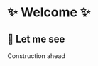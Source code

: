 # ✨ Welcome ✨

## 🤔 Let me see
Construction ahead

<!--

## 🌱 About me

My name is Yifang Zhang, a fourth year undergraduate student at University of Toronto, Computer Science Specialist. I am currently 21 years old, and live in Toronto.

## 📫 Contact

- Email: 1906404252@qq.com
- Discord: `yilz#4725`

## 🔭 Skills

- Experienced with Python, Java, C/C++, R and other popular programming languages
- Experienced with Linux/Unix
- Experienced with Shell
- Experienced with HTML/CSS and Javascript
- Experienced with SQL
- Experienced with Unity
- Familiar with assembly, system sturcture, and digital logic of computer
- Familiar with UE4/5, Blender
- Experienced with novel writing, fictional world design, character design, and plot design
- Experienced with FL Studio
- Familiar with music arrangement and composing, most experience comes from electronic music
- Speaks English and Chinese

## ⚡ Hobbies

- I play a lot of games, and I do play a lot XD, you can find my steam account by [this](https://steamcommunity.com/profiles/76561198324245418). If you happen to be reading this line, I really want to put some of my recommandations here: Outer Wilds, Undertale, Superliminal, The Stanley Parable. These games, in my opinions, are the games that truely extends games to the concept of art.
- All types of music, as long as they are not the kind that hurts my ears. I also make music myself when I am free, mostly electronic music, I posted them on Netease Cloud Music, if you wanna check them out, my account is [Y.I-L.Z](https://music.163.com/#/artist?id=34438656).
- Animes. I do not watch them as much as I did in earlier years but I still enjoy that style of performance. If you happen to be interested, I recently put the ones I watched on myanimelist, and my account is [here](https://myanimelist.net/profile/yilz).
- I read light novels, and I also wrote some myself (in Chinese). I uploaded some that I am satisfied with on an Chinese online platform, however basically all of them were taken down by website administrators since I put too many mature sections in my novels (well, strictly speaking, nothing I wrote was R18 stuff, but appearantly they were still too much for a Chinese website XD, idk I guess I'll take the result that most of my work disappeared from the website). Anyways, I still got a little left so here is the [website](https://book.sfacg.com/) and my account is `奇夸克`.
**yi1z/yi1z** is a ✨ _special_ ✨ repository because its `README.md` (this file) appears on your GitHub profile.

Here are some ideas to get you started:

- 🔭 I’m currently working on ...
- 🌱 I’m currently learning ...
- 👯 I’m looking to collaborate on ...
- 🤔 I’m looking for help with ...
- 💬 Ask me about ...
- 📫 How to reach me: ...
- 😄 Pronouns: ...
- ⚡ Fun fact: ...
-->
